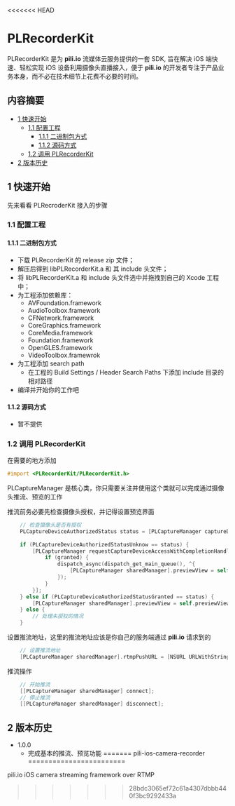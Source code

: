 <<<<<<< HEAD
# PLRecorderKit

PLRecorderKit 是为 **pili.io** 流媒体云服务提供的一套 SDK, 旨在解决 iOS 端快速、轻松实现 iOS 设备利用摄像头直播接入，便于 **pili.io** 的开发者专注于产品业务本身，而不必在技术细节上花费不必要的时间。

## 内容摘要

- [1 快速开始](#1-快速开始)
	- [1.1 配置工程](#1.1-配置工程)
		- [1.1.1 二进制包方式](#1.1.1-二进制包方式)
		- [1.1.2 源码方式](#1.1.2-源码方式)
	- [1.2 调用 PLRecorderKit](#1.2-调用-PLRecorderKit)
- [2 版本历史](#2-版本历史)

## 1 快速开始

先来看看 PLRecroderKit 接入的步骤

### 1.1 配置工程
#### 1.1.1 二进制包方式

- 下载 PLRecorderKit 的 release zip 文件；
- 解压后得到 libPLRecorderKit.a 和 其 include 头文件；
- 将 libPLRecorderKit.a 和 include 头文件选中并拖拽到自己的 Xcode 工程中；
- 为工程添加依赖库：
	- AVFoundation.framework
	- AudioToolbox.framework
	- CFNetwork.framework
	- CoreGraphics.framework
	- CoreMedia.framework
	- Foundation.framework
	- OpenGLES.framework
	- VideoToolbox.framewrok
- 为工程添加 search path
	- 在工程的 Build Settings / Header Search Paths 下添加 include 目录的相对路径
- 编译并开始你的工作吧

#### 1.1.2 源码方式

- 暂不提供

### 1.2 调用 PLRecorderKit

在需要的地方添加

```Objective-C
#import <PLRecorderKit/PLRecorderKit.h>
```

PLCaptureManager 是核心类，你只需要关注并使用这个类就可以完成通过摄像头推流、预览的工作

推流前务必要先检查摄像头授权，并记得设置预览界面
```Objective-C
	// 检查摄像头是否有授权
	PLCaptureDeviceAuthorizedStatus status = [PLCaptureManager captureDeviceAuthorizedStatus];
    
    if (PLCaptureDeviceAuthorizedStatusUnknow == status) {
        [PLCaptureManager requestCaptureDeviceAccessWithCompletionHandler:^(BOOL granted) {
            if (granted) {
                dispatch_async(dispatch_get_main_queue(), ^{
                    [PLCaptureManager sharedManager].previewView = self.previewView;
                });
            }
        }];
    } else if (PLCaptureDeviceAuthorizedStatusGranted == status) {
        [PLCaptureManager sharedManager].previewView = self.previewView;
    } else {
    	// 处理未授权的情况
    }
```

设置推流地址，这里的推流地址应该是你自己的服务端通过 **pili.io** 请求到的
```Objective-C
    // 设置推流地址
    [PLCaptureManager sharedManager].rtmpPushURL = [NSURL URLWithString:@"YOUR_RTMP_PUSH_URL_HERE"];
```

推流操作
```Objective-C
    // 开始推流
    [[PLCaptureManager sharedManager] connect];
    // 停止推流
    [[PLCaptureManager sharedManager] disconnect];
```

## 2 版本历史

- 1.0.0
	- 完成基本的推流、预览功能
=======
pili-ios-camera-recorder
========================

pili.io iOS camera streaming framework over RTMP
>>>>>>> 28bdc3065ef72c61a4307dbbb440f3bc9292433a
